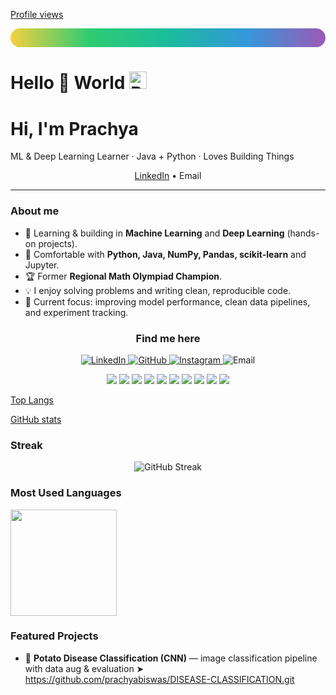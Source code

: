 [Profile views](https://komarev.com/ghpvc/?username=prachyabiswas&label=Profile%20views&color=0e75b6&style=flat)

<!-- Rainbow line -->
<p align="center">
<svg width="100%" height="6" viewBox="0 0 100 6" preserveAspectRatio="none">
<defs>
<linearGradient id="grad" x1="0%" y1="0%" x2="100%" y2="0%">
<stop offset="0%"   stop-color="#F4D03F"/>
<stop offset="25%"  stop-color="#2ECC71"/>
<stop offset="50%"  stop-color="#1ABC9C"/>
<stop offset="75%"  stop-color="#3498DB"/>
<stop offset="100%" stop-color="#9B59B6"/>
</linearGradient>
</defs>
<rect x="0" y="0" width="100" height="6" rx="3" ry="3" fill="url(#grad)"/>
</svg>
</p>
<h1>
  Hello 👋 World
  <img src="assets/earth.gif" width="28" alt="Rotating Earth"/>
</h1>


<h1>Hi, I'm Prachya </h1>
<p>ML & Deep Learning Learner · Java + Python · Loves Building Things</p>

<div align="center">
<a href="https://www.linkedin.com/in/prachya-biswas-06715932a/">LinkedIn</a> •
<a [href="mailto:prachya.biswas@g.bracu.ac.bd](mailto:href=%22mailto:prachya.biswas@g.bracu.ac.bd)">Email</a>
</div>

---

### About me

- 🔭 Learning & building in **Machine Learning** and **Deep Learning** (hands-on projects).
- 🧰 Comfortable with **Python, Java, NumPy, Pandas, scikit-learn** and Jupyter.
- 🏆 Former **Regional Math Olympiad Champion**.
- 💡 I enjoy solving problems and writing clean, reproducible code.
- 🎯 Current focus: improving model performance, clean data pipelines, and experiment tracking.

### <p align="center">Find me here</p>

<p align="center">

<a href="https://www.linkedin.com/in/prachya-biswas-06715932a/" rel="noopener noreferrer">
<img src="https://img.shields.io/badge/LinkedIn-0A66C2?style=for-the-badge&logo=linkedin&logoColor=white" alt="LinkedIn"/>
</a>
<a href="https://github.com/prachyabiswas" rel="noopener noreferrer">
<img src="https://img.shields.io/badge/GitHub-181717?style=for-the-badge&logo=github&logoColor=white" alt="GitHub"/>
</a>
<a href="https://www.instagram.com/beloved_prachya/" rel="noopener noreferrer">
<img src="https://img.shields.io/badge/Instagram-E4405F?style=for-the-badge&logo=instagram&logoColor=white" alt="Instagram"/>
</a>
<a [href="mailto:prachya.biswas@g.bracu.ac.bd](mailto:href=%22mailto:prachya.biswas@g.bracu.ac.bd)">
<img src="https://img.shields.io/badge/Email-D14836?style=for-the-badge&logo=gmail&logoColor=white" alt="Email"/>
</a>
</p>

<p align="center">
<a href="https://www.python.org/"><img src="https://img.shields.io/badge/Python-0A0A0A?logo=python&logoColor=FFD343&style=for-the-badge" /></a>
<a href="https://openjdk.org/"><img src="https://img.shields.io/badge/Java-0A0A0A?logo=openjdk&logoColor=F89820&style=for-the-badge" /></a>
<a href="https://numpy.org/"><img src="https://img.shields.io/badge/NumPy-0A0A0A?logo=numpy&logoColor=4DABCF&style=for-the-badge" /></a>
<a href="https://pandas.pydata.org/"><img src="https://img.shields.io/badge/Pandas-0A0A0A?logo=pandas&logoColor=130754&style=for-the-badge" /></a>
<a href="https://scikit-learn.org/"><img src="https://img.shields.io/badge/scikit--learn-0A0A0A?logo=scikitlearn&logoColor=F89939&style=for-the-badge" /></a>
<a href="https://www.tensorflow.org/"><img src="https://img.shields.io/badge/TensorFlow-0A0A0A?logo=tensorflow&logoColor=FF6F00&style=for-the-badge" /></a>
<a href="https://pytorch.org/"><img src="https://img.shields.io/badge/PyTorch-0A0A0A?logo=pytorch&logoColor=EE4C2C&style=for-the-badge" /></a>
<a href="https://jupyter.org/"><img src="https://img.shields.io/badge/Jupyter-0A0A0A?logo=jupyter&logoColor=F37626&style=for-the-badge" /></a>
<a href="https://git-scm.com/"><img src="https://img.shields.io/badge/Git-0A0A0A?logo=git&logoColor=F05032&style=for-the-badge" /></a>
<a href="https://code.visualstudio.com/"><img src="[https://img.shields.io/badge/VS Code-0A0A0A?logo=visualstudiocode&logoColor=007ACC&style=for-the-badge](https://img.shields.io/badge/VS%20Code-0A0A0A?logo=visualstudiocode&logoColor=007ACC&style=for-the-badge)" /></a>
</p>

[Top Langs](https://github-readme-stats.vercel.app/api/top-langs/?username=prachyabiswas)

[GitHub stats](https://github-readme-stats.vercel.app/api?username=prachyabiswas&show_icons=true&count_private=true)

### Streak

<p align="center">
<img src="[https://streak-stats.demolab.com?user=prachyabiswas&theme=dark&hide_border=true](https://streak-stats.demolab.com/?user=prachyabiswas&theme=dark&hide_border=true)" alt="GitHub Streak"/>
</p>

### Most Used Languages

<p align="left">
<img
src="https://github-readme-stats.vercel.app/api/top-langs/?username=prachyabiswas&layout=compact&langs_count=8&hide_border=true&theme=tokyonight&card_width=380"
height="170"
/>
</p>

### Featured Projects

- 🥔 **Potato Disease Classification (CNN)** — image classification pipeline with data aug & evaluation
➤ https://github.com/prachyabiswas/DISEASE-CLASSIFICATION.git
